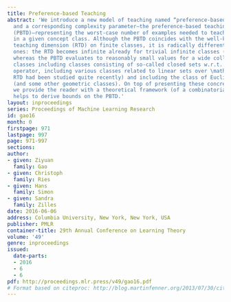 ```yaml
---
title: Preference-based Teaching
abstract: 'We introduce a new model of teaching named “preference-based teaching”
  and a corresponding complexity parameter—the preference-based teaching dimension
  (PBTD)—representing the worst-case number of examples needed to teach any concept
  in a given concept class. Although the PBTD coincides with the well-known recursive
  teaching dimension (RTD) on finite classes, it is radically different on infinite
  ones: the RTD becomes infinite already for trivial infinite classes (such as half-intervals)
  whereas the PBTD evaluates to reasonably small values for a wide collection of infinite
  classes including classes consisting of so-called closed sets w.r.t. a given closure
  operator, including various classes related to linear sets over \mathbbN_0 (whose
  RTD had been studied quite recently) and including the class of Euclidean half-spaces
  (and some other geometric classes). On top of presenting these concrete results,
  we provide the reader with a theoretical framework (of a combinatorial flavor) which
  helps to derive bounds on the PBTD.'
layout: inproceedings
series: Proceedings of Machine Learning Research
id: gao16
month: 0
firstpage: 971
lastpage: 997
page: 971-997
sections: 
author:
- given: Ziyuan
  family: Gao
- given: Christoph
  family: Ries
- given: Hans
  family: Simon
- given: Sandra
  family: Zilles
date: 2016-06-06
address: Columbia University, New York, New York, USA
publisher: PMLR
container-title: 29th Annual Conference on Learning Theory
volume: '49'
genre: inproceedings
issued:
  date-parts:
  - 2016
  - 6
  - 6
pdf: http://proceedings.mlr.press/v49/gao16.pdf
# Format based on citeproc: http://blog.martinfenner.org/2013/07/30/citeproc-yaml-for-bibliographies/
---
```

